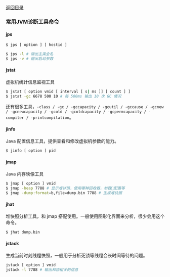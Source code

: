 [返回目录](../README.md)

### 常用JVM诊断工具命令

#### jps

```bash
$ jps [ option ] [ hostid ]

$ jps -l # 输出主类全名
$ jps -v # 输出启动参数
```

#### jstat

虚拟机统计信息监视工具

```bash
$ jstat [ option vmid [ interval [ s| ms ]] [ count ] ]
$ jstat -gc 6678 500 10 # 每 500ms 输出 10 次 GC 情况
```

还有很多工具，`-class / -gc / -gccapacity / -gcutil / -gccause / -gcnew / -gcnewcapacity / -gcold / -gcoldcapacity / -gcpermcapacity / -compiler / -printcompilation`。

#### jinfo

Java 配置信息工具，提供查看和修改虚拟机参数的能力。

```bash
$ jinfo [ option ] pid
```

#### jmap

Java 内存映像工具

```bash
$ jmap [ option ] vmid
$ jmap -heap 7788 # 显示堆详情，使用哪种回收器，参数配置等
$ jmap -dump:format=b,file=dump.bin 7788 # 生成堆快照
```

#### jhat

堆快照分析工具，和 jmap 搭配使用。一般使用图形化界面来分析，很少会用这个命令。

```bash
$ jhat dump.bin
```

#### jstack

生成当前时刻线程快照，一般用于分析死锁等线程会长时间等待的问题。

```bash
jstack [ option ] vmid
jstack -l 7788 # 输出和锁相关的信息
```